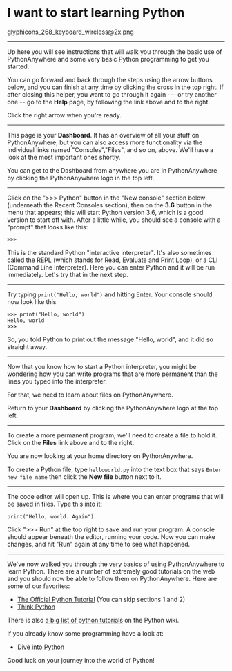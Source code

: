 I want to start learning Python
===============================

glyphicons_268_keyboard_wireless@2x.png

----

Up here you will see instructions that will walk you through the basic use of
PythonAnywhere and some very basic Python programming to get you started.

You can go forward and back through the steps using the
arrow buttons below, and you can finish at any time by clicking the cross in
the top right.  If after closing this helper, you want to go through it again
--- or try another one -- go to the **Help** page, by following
the link above and to the right.

Click the right arrow when you're ready.

----


This page is your **Dashboard**.  It has an overview of all your stuff on
PythonAnywhere, but you can also access more functionality via the
individual links named "Consoles","Files", and so on, above.  We'll have
a look at the most important ones shortly.

You can get to the Dashboard from anywhere you are in PythonAnywhere
by clicking the PythonAnywhere logo in the top left.

----

Click on the ">>> Python" button in the "New console" section below (underneath
the Recent Consoles section), then on the **3.6** button in the menu that
appears; this will start Python version 3.6, which is a good version to start
off with. After a little while, you should see a console with a "prompt" that
looks like this:

    >>>

This is the standard Python "interactive interpreter". It's also sometimes called
the REPL (which stands for Read, Evaluate and Print Loop), or a CLI (Command
Line Interpreter). Here you can enter
Python and it will be run immediately.  Let's try that in the next step.

----

Try typing `print("Hello, world")` and hitting Enter. Your console should now
look like this

    >>> print("Hello, world")
    Hello, world
    >>>

So, you told Python to print out the message "Hello, world", and it did so
straight away.

----

Now that you know how to start a Python interpreter, you might be wondering how
you can write programs that are more permanent than the lines you typed into
the interpreter.

For that, we need to learn about files on PythonAnywhere.

Return to your **Dashboard** by clicking the PythonAnywhere logo at the top left.

----

To create a more permanent program, we'll need to create a file to hold it.
Click on the **Files** link above and to the right.

You are now looking at your home directory on PythonAnywhere.

To create a Python file, type `helloworld.py` into the text box that says
`Enter new file name` then click the **New file** button next to it.

----

The code editor will open up.  This is where you can enter programs
that will be saved in files. Type this into it:

    print("Hello, world. Again")

Click ">>> Run" at the top right to save and run your program.  A console should appear
beneath the editor, running your code.  Now  you can make changes, and hit
"Run" again at any time to see what happened.

----

We've now walked you through the very basics of using PythonAnywhere to learn
Python. There are a number of extremely good tutorials on the web and you
should now be able to follow them on PythonAnywhere. Here are some of our favorites:

 * [The Official Python Tutorial](https://docs.python.org/3/tutorial/) (You can skip sections 1 and 2)
 * [Think Python](http://greenteapress.com/wp/think-python-2e/)

There is also [a big list of python tutorials](https://wiki.python.org/moin/BeginnersGuide/NonProgrammers) on the Python wiki.

If you already know some programming have a look at:

 * [Dive into Python](http://www.diveintopython3.net/)

Good luck on your journey into the world of Python!

